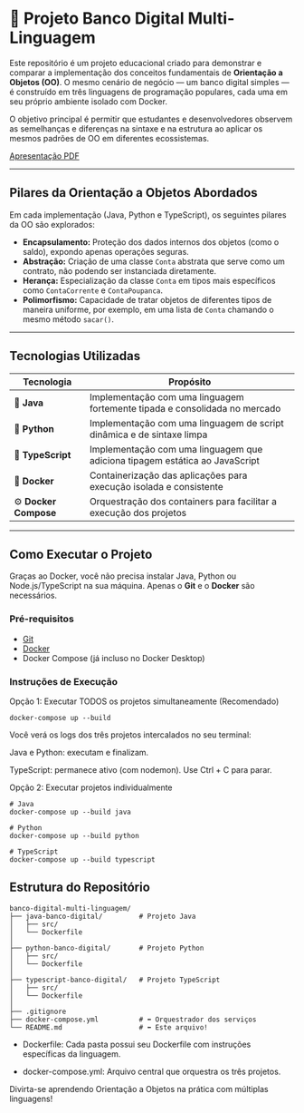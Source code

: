 # 🏦 Projeto Banco Digital Multi-Linguagem

Este repositório é um projeto educacional criado para demonstrar e comparar a implementação dos conceitos fundamentais de **Orientação a Objetos (OO)**. O mesmo cenário de negócio — um banco digital simples — é construído em três linguagens de programação populares, cada uma em seu próprio ambiente isolado com Docker.

O objetivo principal é permitir que estudantes e desenvolvedores observem as semelhanças e diferenças na sintaxe e na estrutura ao aplicar os mesmos padrões de OO em diferentes ecossistemas.

 [Apresentação PDF](https://github.com/Kensei-CyberSec-Lab/aula-de-oo/blob/main/Aula-Pratica-Orientacao-a-Objetos-com-Java-Python-e-TypeScript-Construindo-um-Banco-Digital-com-Dock.pdf)

---

## Pilares da Orientação a Objetos Abordados

Em cada implementação (Java, Python e TypeScript), os seguintes pilares da OO são explorados:

- **Encapsulamento:** Proteção dos dados internos dos objetos (como o saldo), expondo apenas operações seguras.
- **Abstração:** Criação de uma classe `Conta` abstrata que serve como um contrato, não podendo ser instanciada diretamente.
- **Herança:** Especialização da classe `Conta` em tipos mais específicos como `ContaCorrente` e `ContaPoupanca`.
- **Polimorfismo:** Capacidade de tratar objetos de diferentes tipos de maneira uniforme, por exemplo, em uma lista de `Conta` chamando o mesmo método `sacar()`.

---

## Tecnologias Utilizadas

| Tecnologia    | Propósito                                                                 |
|---------------|---------------------------------------------------------------------------|
| 🐘 **Java**    | Implementação com uma linguagem fortemente tipada e consolidada no mercado |
| 🐍 **Python**  | Implementação com uma linguagem de script dinâmica e de sintaxe limpa     |
| 🔷 **TypeScript** | Implementação com uma linguagem que adiciona tipagem estática ao JavaScript |
| 🐳 **Docker**  | Containerização das aplicações para execução isolada e consistente        |
| ⚙️ **Docker Compose** | Orquestração dos containers para facilitar a execução dos projetos     |

---

## Como Executar o Projeto

Graças ao Docker, você não precisa instalar Java, Python ou Node.js/TypeScript na sua máquina. Apenas o **Git** e o **Docker** são necessários.

### Pré-requisitos

- [Git](https://git-scm.com/)
- [Docker](https://www.docker.com/)
- Docker Compose (já incluso no Docker Desktop)


### Instruções de Execução
Opção 1: Executar TODOS os projetos simultaneamente (Recomendado)
```
docker-compose up --build
```
Você verá os logs dos três projetos intercalados no seu terminal:

Java e Python: executam e finalizam.

TypeScript: permanece ativo (com nodemon). Use Ctrl + C para parar.

Opção 2: Executar projetos individualmente
```
# Java
docker-compose up --build java

# Python
docker-compose up --build python

# TypeScript
docker-compose up --build typescript
```

## Estrutura do Repositório
```
banco-digital-multi-linguagem/
├── java-banco-digital/         # Projeto Java
│   ├── src/
│   └── Dockerfile
│
├── python-banco-digital/       # Projeto Python
│   ├── src/
│   └── Dockerfile
│
├── typescript-banco-digital/   # Projeto TypeScript
│   ├── src/
│   └── Dockerfile
│
├── .gitignore
├── docker-compose.yml          # ⬅ Orquestrador dos serviços
└── README.md                   # ⬅ Este arquivo!
```
* Dockerfile: Cada pasta possui seu Dockerfile com instruções específicas da linguagem.

* docker-compose.yml: Arquivo central que orquestra os três projetos.

Divirta-se aprendendo Orientação a Objetos na prática com múltiplas linguagens!
